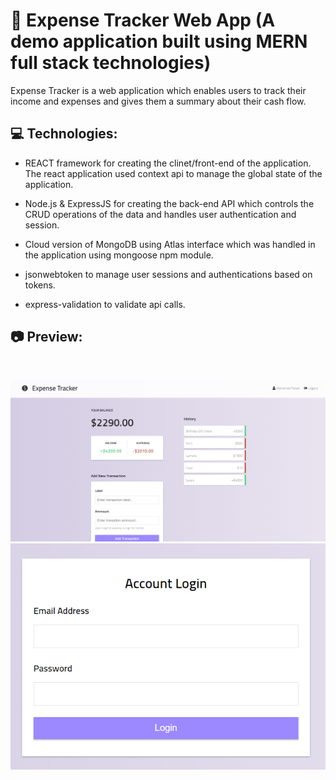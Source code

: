# 📐 Expense Tracker Web App (A demo application built using MERN full stack technologies)

Expense Tracker is a web application which enables users to track their income and expenses and gives them a summary about their cash flow.

## 💻 Technologies:

* REACT framework for creating the clinet/front-end of the application. The react application used context api to manage the global state of the application.

* Node.js & ExpressJS for creating the back-end API which controls the CRUD operations of the data and handles user authentication and session.

* Cloud version of MongoDB using Atlas interface which was handled in the application using mongoose npm module.

* jsonwebtoken to manage user sessions and authentications based on tokens.

* express-validation to validate api calls.

## 📷 Preview:
<br>
<p align="center">
    <img src="./screenshots/ExpenseTracker_02.PNG" alt="screen1" width="800"/>
    <br>
    <img src="./screenshots/ExpenseTracker_01.PNG" alt="screen1" width="800"/>
</p>
